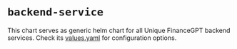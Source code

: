 # `backend-service`
This chart serves as generic helm chart for all Unique FinanceGPT backend services. Check its [values.yaml](./values.yaml) for configuration options.
